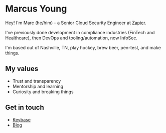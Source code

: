 # Marcus Young

Hey! I'm Marc (he/him) - a Senior Cloud Security Engineer at [Zapier](https://zapier.com).

I've previously done development in compliance industries (FinTech and Healthcare), then DevOps and tooling/automation, now InfoSec.

I'm based out of Nashville, TN, play hockey, brew beer, pen-test, and make things.

## My values

 * Trust and transparency
 * Mentorship and learning
 * Curiosity and breaking things

## Get in touch

 - [Keybase](https://keybase.io/3vilpenguin)
 - [Blog](https://marcyoung.us/)
